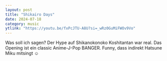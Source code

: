```yaml
---
layout: post
title: "Shikairo Days"
date: 2024-07-18
category: music
ytlink: "https://youtu.be/fxPcJTU-A8U?si=_wRz0GuMiFWOv9Vo"
---
```


Was soll ich sagen? Der Hype auf Shikanokonoko Koshitantan war real. Das Opening ist ein classic Anime-J-Pop BANGER. Funny, dass indirekt Hatsune Miku mitsingt ☺